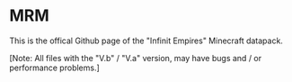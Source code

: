 # MRM
This is the offical Github page of the "Infinit Empires" Minecraft datapack.


[Note: All files with the "V.b" / "V.a" version, may have bugs and / or performance problems.]
